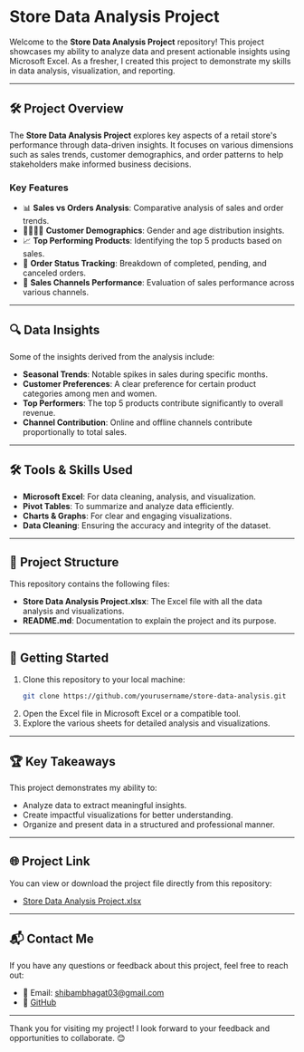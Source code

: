 # Store Data Analysis Project

Welcome to the **Store Data Analysis Project** repository! This project showcases my ability to analyze data and present actionable insights using Microsoft Excel. As a fresher, I created this project to demonstrate my skills in data analysis, visualization, and reporting.

---

## 🛠️ Project Overview
The **Store Data Analysis Project** explores key aspects of a retail store's performance through data-driven insights. It focuses on various dimensions such as sales trends, customer demographics, and order patterns to help stakeholders make informed business decisions.

### Key Features
- 📊 **Sales vs Orders Analysis**: Comparative analysis of sales and order trends.
- 👨‍👩‍👧‍👦 **Customer Demographics**: Gender and age distribution insights.
- 📈 **Top Performing Products**: Identifying the top 5 products based on sales.
- 🛒 **Order Status Tracking**: Breakdown of completed, pending, and canceled orders.
- 📡 **Sales Channels Performance**: Evaluation of sales performance across various channels.

---

## 🔍 Data Insights
Some of the insights derived from the analysis include:
- **Seasonal Trends**: Notable spikes in sales during specific months.
- **Customer Preferences**: A clear preference for certain product categories among men and women.
- **Top Performers**: The top 5 products contribute significantly to overall revenue.
- **Channel Contribution**: Online and offline channels contribute proportionally to total sales.

---

## 🛠 Tools & Skills Used
- **Microsoft Excel**: For data cleaning, analysis, and visualization.
- **Pivot Tables**: To summarize and analyze data efficiently.
- **Charts & Graphs**: For clear and engaging visualizations.
- **Data Cleaning**: Ensuring the accuracy and integrity of the dataset.

---

## 📂 Project Structure
This repository contains the following files:
- **Store Data Analysis Project.xlsx**: The Excel file with all the data analysis and visualizations.
- **README.md**: Documentation to explain the project and its purpose.

---

## 🚀 Getting Started
1. Clone this repository to your local machine:
   ```bash
   git clone https://github.com/yourusername/store-data-analysis.git
   ```
2. Open the Excel file in Microsoft Excel or a compatible tool.
3. Explore the various sheets for detailed analysis and visualizations.

---

## 🏆 Key Takeaways
This project demonstrates my ability to:
- Analyze data to extract meaningful insights.
- Create impactful visualizations for better understanding.
- Organize and present data in a structured and professional manner.

---

## 🌐 Project Link
You can view or download the project file directly from this repository:
- [Store Data Analysis Project.xlsx](./Store%20Data%20Analysis%20Project.xlsx)

---

## 📬 Contact Me
If you have any questions or feedback about this project, feel free to reach out:
- 📧 Email: shibambhagat03@gmail.com
- 💼 [GitHub](https://github.com/shibambhagat)

---

Thank you for visiting my project! I look forward to your feedback and opportunities to collaborate. 😊
